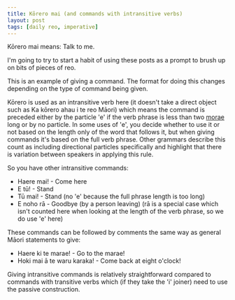 ```yaml
---
title: Kōrero mai (and commands with intransitive verbs)
layout: post
tags: [daily reo, imperative]
---
```

Kōrero mai means: Talk to me.

I'm going to try to start a habit of using these posts as a prompt to brush up on bits of pieces of reo.

This is an example of giving a command. The format for doing this changes depending on the type of command being given.

Kōrero is used as an intransitive verb here (it doesn't take a direct object such as Ka kōrero ahau i te reo Māori) which means the command is preceded either by the particle 'e' if the verb phrase is less than two [morae](https://en.wikipedia.org/wiki/Mora_(linguistics)) long or by no particle. In some uses of 'e', you decide whether to use it or not based on the length only of the word that follows it, but when giving commands it's based on the full verb phrase. Other grammars describe this count as including directional particles specifically and highlight that there is variation between speakers in applying this rule.

So you have other intransitive commands:
- Haere mai! - Come here
- E tū! - Stand
- Tū mai! - Stand (no 'e' because the full phrase length is too long)
- E noho rā - Goodbye (by a person leaving) (rā is a special case which isn't counted here when looking at the length of the verb phrase, so we do use 'e' here)

These commands can be followed by comments the same way as general Māori statements to give:
- Haere ki te marae! - Go to the marae!
- Hoki mai ā te waru karaka! - Come back at eight o'clock!

Giving intransitive commands is relatively straightforward compared to commands with transitive verbs which (if they take the 'i' joiner) need to use the passive construction.